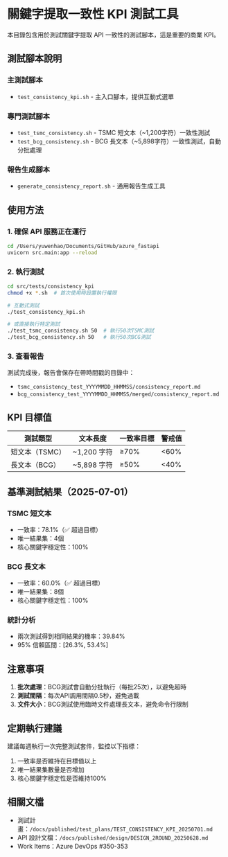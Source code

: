 # 關鍵字提取一致性 KPI 測試工具

本目錄包含用於測試關鍵字提取 API 一致性的測試腳本，這是重要的商業 KPI。

## 測試腳本說明

### 主測試腳本
- `test_consistency_kpi.sh` - 主入口腳本，提供互動式選單

### 專門測試腳本
- `test_tsmc_consistency.sh` - TSMC 短文本（~1,200字符）一致性測試
- `test_bcg_consistency.sh` - BCG 長文本（~5,898字符）一致性測試，自動分批處理

### 報告生成腳本
- `generate_consistency_report.sh` - 通用報告生成工具

## 使用方法

### 1. 確保 API 服務正在運行
```bash
cd /Users/yuwenhao/Documents/GitHub/azure_fastapi
uvicorn src.main:app --reload
```

### 2. 執行測試
```bash
cd src/tests/consistency_kpi
chmod +x *.sh  # 首次使用時設置執行權限

# 互動式測試
./test_consistency_kpi.sh

# 或直接執行特定測試
./test_tsmc_consistency.sh 50  # 執行50次TSMC測試
./test_bcg_consistency.sh 50   # 執行50次BCG測試
```

### 3. 查看報告
測試完成後，報告會保存在帶時間戳的目錄中：
- `tsmc_consistency_test_YYYYMMDD_HHMMSS/consistency_report.md`
- `bcg_consistency_test_YYYYMMDD_HHMMSS/merged/consistency_report.md`

## KPI 目標值

| 測試類型 | 文本長度 | 一致率目標 | 警戒值 |
|---------|---------|-----------|--------|
| 短文本（TSMC） | ~1,200 字符 | ≥70% | <60% |
| 長文本（BCG） | ~5,898 字符 | ≥50% | <40% |

## 基準測試結果（2025-07-01）

### TSMC 短文本
- 一致率：78.1%（✅ 超過目標）
- 唯一結果集：4個
- 核心關鍵字穩定性：100%

### BCG 長文本
- 一致率：60.0%（✅ 超過目標）
- 唯一結果集：8個
- 核心關鍵字穩定性：100%

### 統計分析
- 兩次測試得到相同結果的機率：39.84%
- 95% 信賴區間：[26.3%, 53.4%]

## 注意事項

1. **批次處理**：BCG測試會自動分批執行（每批25次），以避免超時
2. **測試間隔**：每次API調用間隔0.5秒，避免過載
3. **文件大小**：BCG測試使用臨時文件處理長文本，避免命令行限制

## 定期執行建議

建議每週執行一次完整測試套件，監控以下指標：
1. 一致率是否維持在目標值以上
2. 唯一結果集數量是否增加
3. 核心關鍵字穩定性是否維持100%

## 相關文檔

- 測試計畫：`/docs/published/test_plans/TEST_CONSISTENCY_KPI_20250701.md`
- API 設計文檔：`/docs/published/design/DESIGN_2ROUND_20250628.md`
- Work Items：Azure DevOps #350-353